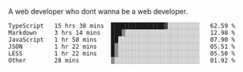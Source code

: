 A web developer who dont wanna be a web developer.

<!--START_SECTION:waka-->

```text
TypeScript   15 hrs 38 mins  ███████████████▓░░░░░░░░░   62.59 %
Markdown     3 hrs 14 mins   ███▒░░░░░░░░░░░░░░░░░░░░░   12.98 %
JavaScript   1 hr 58 mins    ██░░░░░░░░░░░░░░░░░░░░░░░   07.90 %
JSON         1 hr 22 mins    █▒░░░░░░░░░░░░░░░░░░░░░░░   05.51 %
LESS         1 hr 22 mins    █▒░░░░░░░░░░░░░░░░░░░░░░░   05.50 %
Other        28 mins         ▒░░░░░░░░░░░░░░░░░░░░░░░░   01.92 %
```

<!--END_SECTION:waka-->
